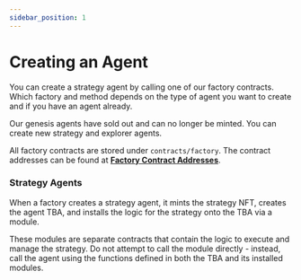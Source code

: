 ```yaml
---
sidebar_position: 1
---
```


# Creating an Agent

You can create a strategy agent by calling one of our factory contracts. Which factory and method depends on the type of agent you want to create and if you have an agent already.

Our genesis agents have sold out and can no longer be minted. You can create new strategy and explorer agents.

All factory contracts are stored under `contracts/factory`. The contract addresses can be found at [**Factory Contract Addresses**](./../contract-addresses/Mainnet/Blast#factories).

### Strategy Agents

When a factory creates a strategy agent, it mints the strategy NFT, creates the agent TBA, and installs the logic for the strategy onto the TBA via a module.

These modules are separate contracts that contain the logic to execute and manage the strategy. Do not attempt to call the module directly - instead, call the agent using the functions defined in both the TBA and its installed modules.
